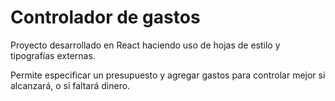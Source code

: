 # Controlador de gastos
Proyecto desarrollado en React haciendo uso de hojas de estilo y tipografías externas. 

Permite especificar un presupuesto y agregar gastos para controlar mejor si alcanzará, o si faltará dinero.
